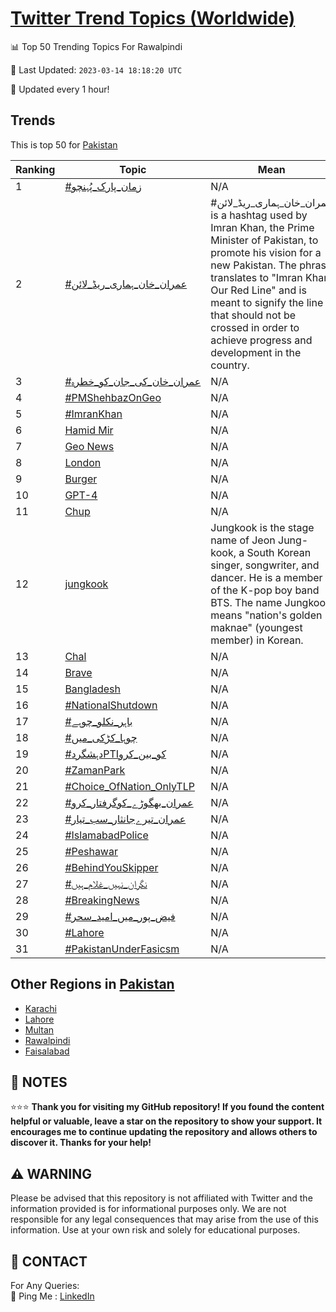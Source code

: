 [Twitter Trend Topics (Worldwide)](https://github.com/ErcinDedeoglu/Twitter-Trend-Topics)
==========


📊 Top 50 Trending Topics For Rawalpindi

📆 Last Updated: `2023-03-14 18:18:20 UTC`

🔧 Updated every 1 hour!


## Trends

This is top 50 for [Pakistan](</Pakistan>)

| Ranking | Topic | Mean |
| ------- | ------------ | ------------ |
| 1 | [#زمان_پارک_پُہنچو](http://twitter.com/search?q=%23%d8%b2%d9%85%d8%a7%d9%86_%d9%be%d8%a7%d8%b1%da%a9_%d9%be%d9%8f%db%81%d9%86%da%86%d9%88) | N/A |
| 2 | [#عمران_خان_ہماری_ریڈ_لائن](http://twitter.com/search?q=%23%d8%b9%d9%85%d8%b1%d8%a7%d9%86_%d8%ae%d8%a7%d9%86_%db%81%d9%85%d8%a7%d8%b1%db%8c_%d8%b1%db%8c%da%88_%d9%84%d8%a7%d8%a6%d9%86) | #عمران_خان_ہماری_ریڈ_لائن is a hashtag used by Imran Khan, the Prime Minister of Pakistan, to promote his vision for a new Pakistan. The phrase translates to "Imran Khan: Our Red Line" and is meant to signify the line that should not be crossed in order to achieve progress and development in the country. |
| 3 | [#عمران_خان_کی_جان_کو_خطرہ](http://twitter.com/search?q=%23%d8%b9%d9%85%d8%b1%d8%a7%d9%86_%d8%ae%d8%a7%d9%86_%da%a9%db%8c_%d8%ac%d8%a7%d9%86_%da%a9%d9%88_%d8%ae%d8%b7%d8%b1%db%81) | N/A |
| 4 | [#PMShehbazOnGeo](http://twitter.com/search?q=%23PMShehbazOnGeo) | N/A |
| 5 | [#ImranKhan](http://twitter.com/search?q=%23ImranKhan) | N/A |
| 6 | [Hamid Mir](http://twitter.com/search?q=Hamid+Mir) | N/A |
| 7 | [Geo News](http://twitter.com/search?q=Geo+News) | N/A |
| 8 | [London](http://twitter.com/search?q=London) | N/A |
| 9 | [Burger](http://twitter.com/search?q=Burger) | N/A |
| 10 | [GPT-4](http://twitter.com/search?q=GPT-4) | N/A |
| 11 | [Chup](http://twitter.com/search?q=Chup) | N/A |
| 12 | [jungkook](http://twitter.com/search?q=jungkook) | Jungkook is the stage name of Jeon Jung-kook, a South Korean singer, songwriter, and dancer. He is a member of the K-pop boy band BTS. The name Jungkook means "nation's golden maknae" (youngest member) in Korean. |
| 13 | [Chal](http://twitter.com/search?q=Chal) | N/A |
| 14 | [Brave](http://twitter.com/search?q=Brave) | N/A |
| 15 | [Bangladesh](http://twitter.com/search?q=Bangladesh) | N/A |
| 16 | [#NationalShutdown](http://twitter.com/search?q=%23NationalShutdown) | N/A |
| 17 | [#باہر_نکلو_چوہے](http://twitter.com/search?q=%23%d8%a8%d8%a7%db%81%d8%b1_%d9%86%da%a9%d9%84%d9%88_%da%86%d9%88%db%81%db%92) | N/A |
| 18 | [#چوہا_کڑکی_میں](http://twitter.com/search?q=%23%da%86%d9%88%db%81%d8%a7_%da%a9%da%91%da%a9%db%8c_%d9%85%db%8c%da%ba) | N/A |
| 19 | [#دہشگردPTIکو_بین_کرو](http://twitter.com/search?q=%23%d8%af%db%81%d8%b4%da%af%d8%b1%d8%afPTI%da%a9%d9%88_%d8%a8%db%8c%d9%86_%da%a9%d8%b1%d9%88) | N/A |
| 20 | [#ZamanPark](http://twitter.com/search?q=%23ZamanPark) | N/A |
| 21 | [#Choice_OfNation_OnlyTLP](http://twitter.com/search?q=%23Choice_OfNation_OnlyTLP) | N/A |
| 22 | [#عمران_بھگوڑے_کوگرفتار_کرو](http://twitter.com/search?q=%23%d8%b9%d9%85%d8%b1%d8%a7%d9%86_%d8%a8%da%be%da%af%d9%88%da%91%db%92_%da%a9%d9%88%da%af%d8%b1%d9%81%d8%aa%d8%a7%d8%b1_%da%a9%d8%b1%d9%88) | N/A |
| 23 | [#عمران_تیرےجانثار_سب_تیار](http://twitter.com/search?q=%23%d8%b9%d9%85%d8%b1%d8%a7%d9%86_%d8%aa%db%8c%d8%b1%db%92%d8%ac%d8%a7%d9%86%d8%ab%d8%a7%d8%b1_%d8%b3%d8%a8_%d8%aa%db%8c%d8%a7%d8%b1) | N/A |
| 24 | [#IslamabadPolice](http://twitter.com/search?q=%23IslamabadPolice) | N/A |
| 25 | [#Peshawar](http://twitter.com/search?q=%23Peshawar) | N/A |
| 26 | [#BehindYouSkipper](http://twitter.com/search?q=%23BehindYouSkipper) | N/A |
| 27 | [#نگران_نہیں_غلام_ہیں](http://twitter.com/search?q=%23%d9%86%da%af%d8%b1%d8%a7%d9%86_%d9%86%db%81%db%8c%da%ba_%d8%ba%d9%84%d8%a7%d9%85_%db%81%db%8c%da%ba) | N/A |
| 28 | [#BreakingNews](http://twitter.com/search?q=%23BreakingNews) | N/A |
| 29 | [#فیض_پور_میں_امید_سحر](http://twitter.com/search?q=%23%d9%81%db%8c%d8%b6_%d9%be%d9%88%d8%b1_%d9%85%db%8c%da%ba_%d8%a7%d9%85%db%8c%d8%af_%d8%b3%d8%ad%d8%b1) | N/A |
| 30 | [#Lahore](http://twitter.com/search?q=%23Lahore) | N/A |
| 31 | [#PakistanUnderFasicsm](http://twitter.com/search?q=%23PakistanUnderFasicsm) | N/A |



## Other Regions in [Pakistan](</Pakistan>)

* [Karachi](</Pakistan/Karachi.md>)
* [Lahore](</Pakistan/Lahore.md>)
* [Multan](</Pakistan/Multan.md>)
* [Rawalpindi](</Pakistan/Rawalpindi.md>)
* [Faisalabad](</Pakistan/Faisalabad.md>)



## 📝 NOTES

⭐⭐⭐ **Thank you for visiting my GitHub repository! If you found the content helpful or valuable, leave a star on the repository to show your support. It encourages me to continue updating the repository and allows others to discover it. Thanks for your help!**


## ⚠️ WARNING

Please be advised that this repository is not affiliated with Twitter and the information provided is for informational purposes only. We are not responsible for any legal consequences that may arise from the use of this information. Use at your own risk and solely for educational purposes.


## 📨 CONTACT

 For Any Queries:  
            🏓 Ping Me : [LinkedIn](https://www.linkedin.com/in/ercindedeoglu/)
